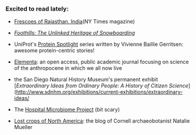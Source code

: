### Excited to read lately:

- [Frescoes of Rajasthan, India](http://www.nytimes.com/interactive/2016/05/09/t-magazine/india-rajasthan-frescoes.html?_r=1)(NY Times magazine)

- [_Foothills: The Unlinked Heritage of Snowboarding_](https://www.outsideonline.com/featured-videos)

- UniProt's [Protein Spotlight](http://web.expasy.org/spotlight/) series written by Vivienne Baillie Gerritsen: awesome protein-centric stories!

- [Elementa](https://www.elementascience.org/): an open access, public academic journal focusing on science of the anthropocene in which we all now live

- the San Diego Natural History Museum's permanent exhibit [_Extraordinary Ideas from Ordinary People: A History of Citizen Science_](http://www.sdnhm.org/exhibitions/current-exhibitions/extraordinary-ideas/

- The [Hospital Microbiome Project](http://hospitalmicrobiome.com/) (bit scary)

- [Lost crops of North America](https://ngmueller.net/2017/10/09/lost-crops-in-the-all-the-wrong-places/): the blog of Cornell archaeobotanist Natalie Mueller
